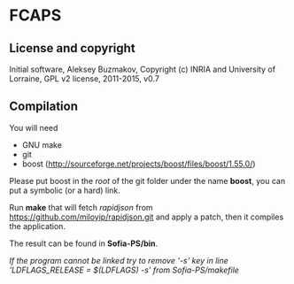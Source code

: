 # FCAPS

## License and copyright

Initial software, Aleksey Buzmakov, Copyright (c) INRIA and University of Lorraine, GPL v2 license, 2011-2015, v0.7

## Compilation
You will need
* GNU make
* git
* boost (http://sourceforge.net/projects/boost/files/boost/1.55.0/)

Please put boost in the _root_ of the git folder under the name __boost__, you can put a symbolic (or a hard) link.

Run __make__ that will fetch _rapidjson_ from https://github.com/miloyip/rapidjson.git and apply a patch, then it compiles the application.

The result can be found in __Sofia-PS/bin__.

*If the program cannot be linked try to remove '-s' key in line 'LDFLAGS_RELEASE = $(LDFLAGS) -s' from Sofia-PS/makefile*

